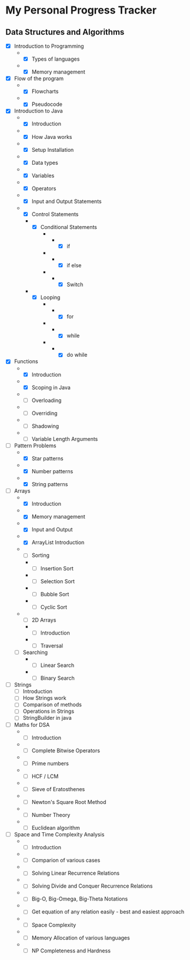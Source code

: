 # My Personal Progress Tracker

## Data Structures and Algorithms

- [x] Introduction to Programming
  - - [x] Types of languages
  - - [x] Memory management
- [x] Flow of the program
  - - [x] Flowcharts
  - - [x] Pseudocode
- [x] Introduction to Java
  - - [x] Introduction
  - - [x] How Java works
  - - [x] Setup Installation
  - - [x] Data types
  - - [x] Variables
  - - [x] Operators
  - - [x] Input and Output Statements
  - - [x] Control Statements
    - - [x] Conditional Statements
        - - - [x] if 
        - - - [x] if else
        - - - [x] Switch
    - - [x] Looping
        - - - [x] for
        - - - [x] while
        - - - [x] do while
- [x] Functions
  - - [x] Introduction
  - - [x] Scoping in Java
  - - [ ] Overloading
  - - [ ] Overriding
  - - [ ] Shadowing
  - - [ ] Variable Length Arguments
- [ ] Pattern Problems
    - - [x] Star patterns
    - - [x] Number patterns
    - - [x] String patterns
- [ ] Arrays
  - - [x] Introduction
  - - [x] Memory management
  - - [x] Input and Output
  - - [x] ArrayList Introduction
  - - [ ] Sorting
    - - [ ] Insertion Sort
    - - [ ] Selection Sort
    - - [ ] Bubble Sort
    - - [ ] Cyclic Sort
  - - [ ] 2D Arrays
    - - [ ] Introduction
    - - [ ] Traversal
  - [ ] Searching
    - - [ ] Linear Search
    - - [ ] Binary Search
- [ ] Strings
  - [ ] Introduction
  - [ ] How Strings work
  - [ ] Comparison of methods
  - [ ] Operations in Strings
  - [ ] StringBuilder in java
- [ ] Maths for DSA
  - - [ ] Introduction
  - - [ ] Complete Bitwise Operators
  - - [ ] Prime numbers
  - - [ ] HCF / LCM
  - - [ ] Sieve of Eratosthenes
  - - [ ] Newton's Square Root Method
  - - [ ] Number Theory
  - - [ ] Euclidean algorithm
- [ ] Space and Time Complexity Analysis
  - - [ ] Introduction
  - - [ ] Comparion of various cases
  - - [ ] Solving Linear Recurrence Relations
  - - [ ] Solving Divide and Conquer Recurrence Relations
  - - [ ] Big-O, Big-Omega, Big-Theta Notations
  - - [ ] Get equation of any relation easily - best and easiest approach
  - - [ ] Space Complexity
  - - [ ] Memory Allocation of various languages
  - - [ ] NP Completeness and Hardness
